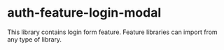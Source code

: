 # auth-feature-login-modal

This library contains login form feature.
Feature libraries can import from any type of library.
